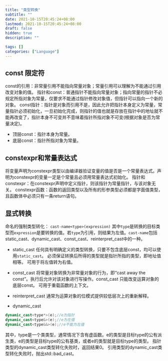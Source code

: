 ```yaml
---
title: "类型转换"
subtitle: ""
date: 2021-10-15T20:45:24+08:00
lastmod: 2021-10-15T20:45:24+08:00
draft: false
hidden: true
description: ""

tags: []
categories: ["Language"]
---
```


<!--more-->
## const 限定符
const的引用：非常量引用不能指向常量对象；常量引用可以理解为不能通过引用改变对象的值。
指针和const：普通指针不能指向常量对象；指向常量的指针不必规定所指对象为常量，仅要求不能通过指针修改对象值，但指针可以指向一个新的对象。
const指针：指针是对象而引用不是，因此允许把指针本身定义为常量，常量指针必须初始化，一旦初始化完成，则指针的值也就是存放在指针中的地址就不能再改变了，指针本身不可变并不意味着指针所指对象不可变(根据对象是否为常量决定)。
- 顶层const：指针本身为常量。
- 底层const：指针所指对象为常量。

## constexpr和常量表达式
将变量声明为constexpr类型以由编译器验证变量的值是否是一个常量表达式。声明为constexpr的变量一定是个常量且必须用常量表达式初始化。
指针和constexpr：在constexpr声明中定义指针，则该指针为常量指针，与该对象无关。
constexpr函数：函数的返回类型以及所有的形参类型必须都是字面值类型，且函数体中必须只有一条return语句。

## 显式转换

命名的强制类型转化：
`cast-name<type>(expression)`
其中`type`是转换的目标类型而`expression`是要转换的值。若`type`为引用，则结果为左值。`cast-name`包括static_cast、dynamic_cast、const_cast、reinterpret_cast中的一种。
- static_cast
任何具有明确定义的类型转换，只要不包含底层const，均可以使用`static_cast`。
必须保证转换后所得的类型就是指针所指的类型，即地址值相等。
可用于将左值转为右值。

- const_cast
将常量对象转换为非常量对象的行为，即“cast away the const”。执行后允许对该对象进行写操作。const_cast 只能改变运算对象的底层const。
可用于重载函数的上下文。

- reinterpret_cast
通常为运算对象的位模式提供较低层次上的重新解释。

- dynamic_cast
~~~ cpp
dynamic_cast<type*>(e);//e为指针
dynamic_cast<type&>(e);//e为左值
dynamic_cast<type&&>(e);//e不能为左值
~~~
其中，type是一个类类型，通常情况下含有虚函数。e的类型是目标type的公有派生类，e的类型是目标type的公有基类，或者e的类型就是目标type的类型。
指针类型的dynamic_cast类型转化失败时，返回结果0。
引用类型的dynamic_cast类型转化失败时，抛出std::bad_cast。
